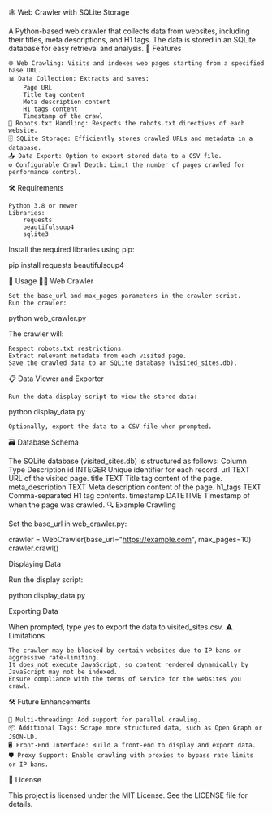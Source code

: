 🕸️ Web Crawler with SQLite Storage

A Python-based web crawler that collects data from websites, including their titles, meta descriptions, and H1 tags. The data is stored in an SQLite database for easy retrieval and analysis.
🚀 Features

    🌐 Web Crawling: Visits and indexes web pages starting from a specified base URL.
    📊 Data Collection: Extracts and saves:
        Page URL
        Title tag content
        Meta description content
        H1 tags content
        Timestamp of the crawl
    🤖 Robots.txt Handling: Respects the robots.txt directives of each website.
    🗄️ SQLite Storage: Efficiently stores crawled URLs and metadata in a database.
    📤 Data Export: Option to export stored data to a CSV file.
    ⚙️ Configurable Crawl Depth: Limit the number of pages crawled for performance control.

🛠️ Requirements

    Python 3.8 or newer
    Libraries:
        requests
        beautifulsoup4
        sqlite3

Install the required libraries using pip:

pip install requests beautifulsoup4

📖 Usage
🕵️‍♂️ Web Crawler

    Set the base_url and max_pages parameters in the crawler script.
    Run the crawler:

python web_crawler.py

The crawler will:

    Respect robots.txt restrictions.
    Extract relevant metadata from each visited page.
    Save the crawled data to an SQLite database (visited_sites.db).

📋 Data Viewer and Exporter

    Run the data display script to view the stored data:

python display_data.py

    Optionally, export the data to a CSV file when prompted.

🗃️ Database Schema

The SQLite database (visited_sites.db) is structured as follows:
Column	Type	Description
id	INTEGER	Unique identifier for each record.
url	TEXT	URL of the visited page.
title	TEXT	Title tag content of the page.
meta_description	TEXT	Meta description content of the page.
h1_tags	TEXT	Comma-separated H1 tag contents.
timestamp	DATETIME	Timestamp of when the page was crawled.
🔍 Example
Crawling

Set the base_url in web_crawler.py:

crawler = WebCrawler(base_url="https://example.com", max_pages=10)
crawler.crawl()

Displaying Data

Run the display script:

python display_data.py


Exporting Data

When prompted, type yes to export the data to visited_sites.csv.
⚠️ Limitations

    The crawler may be blocked by certain websites due to IP bans or aggressive rate-limiting.
    It does not execute JavaScript, so content rendered dynamically by JavaScript may not be indexed.
    Ensure compliance with the terms of service for the websites you crawl.

🛠️ Future Enhancements

    🔄 Multi-threading: Add support for parallel crawling.
    📦 Additional Tags: Scrape more structured data, such as Open Graph or JSON-LD.
    🖥️ Front-End Interface: Build a front-end to display and export data.
    🛡️ Proxy Support: Enable crawling with proxies to bypass rate limits or IP bans.

📜 License

This project is licensed under the MIT License. See the LICENSE file for details.
